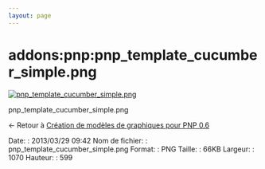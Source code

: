 ```yaml
---
layout: page
---
```


addons:pnp:pnp\_template\_cucumber\_simple.png
==============================================

[![pnp\_template\_cucumber\_simple.png](../..//assets/media/addons/pnp/pnp_template_cucumber_simple.png@cache=&w=900&h=503 "pnp_template_cucumber_simple.png")](../..//assets/media/addons/pnp/pnp_template_cucumber_simple.png@cache= "Afficher le fichier original")

pnp\_template\_cucumber\_simple.png

← Retour à [Création de modèles de graphiques pour PNP
0.6](../../../nagios/addons/pnp/creation-template-graph.html "nagios:addons:pnp:creation-template-graph")

Date:
:   2013/03/29 09:42
Nom de fichier:
:   pnp\_template\_cucumber\_simple.png
Format:
:   PNG
Taille:
:   66KB
Largeur:
:   1070
Hauteur:
:   599

